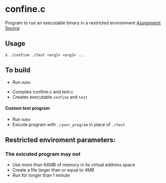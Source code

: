 # confine.c
Program to run an executable binary in a restricted environment 
[Assignment Source](https://www.cs.rochester.edu/~sree/courses/csc-252-452/fall-2019/a4.html)


## Usage
`$ ./confine ./test <arg1> <arg2> ...`


## To build
- Run `make`
* Compiles confine.c and test.c
* Creates executable `confine` and `test`


#### Custom test program
- Run `make`
- Exicute program with `./your_program` in place of `./test`


## Restricted enviroment parameters:
### The exicuted program may not
- Use more than 64MB of memory in its virtual address space
- Create a file larger than or equal to 4MB
- Run for longer than 1 minute 
